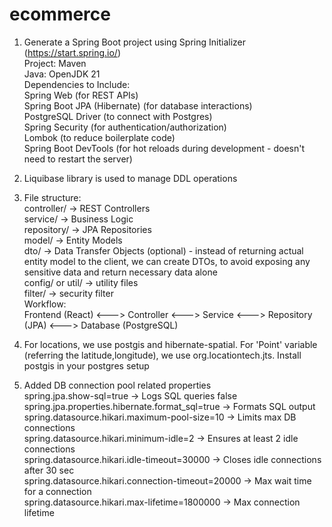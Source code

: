 # ecommerce

1. Generate a Spring Boot project using Spring Initializer (https://start.spring.io/)<br>
Project: Maven<br>
Java: OpenJDK 21<br>
Dependencies to Include:<br>
Spring Web (for REST APIs)<br>
Spring Boot JPA (Hibernate) (for database interactions)<br>
PostgreSQL Driver (to connect with Postgres)<br>
Spring Security (for authentication/authorization)<br>
Lombok (to reduce boilerplate code)<br>
Spring Boot DevTools (for hot reloads during development - doesn't need to restart the server)<br>

2. Liquibase library is used to manage DDL operations

3. File structure:<br>
controller/ -> REST Controllers<br>
service/ -> Business Logic<br>
repository/ -> JPA Repositories<br>
model/ -> Entity Models<br>
dto/ -> Data Transfer Objects (optional) - instead of returning actual entity model to the client, we can create DTOs, to avoid exposing any sensitive data and return necessary data alone<br>
config/ or util/ -> utility files<br>
filter/ -> security filter<br>
Workflow:<br>
Frontend (React)  <--->  Controller  <--->  Service  <--->  Repository (JPA)  <--->  Database (PostgreSQL)<br>

4. For locations, we use postgis and hibernate-spatial. For 'Point' variable (referring the latitude,longitude), we 
   use org.locationtech.jts. Install postgis in your postgres setup

5. Added DB connection pool related properties<br>
spring.jpa.show-sql=true -> Logs SQL queries	false<br>
spring.jpa.properties.hibernate.format_sql=true -> Formats SQL output<br>
spring.datasource.hikari.maximum-pool-size=10 -> Limits max DB connections<br>
spring.datasource.hikari.minimum-idle=2 -> Ensures at least 2 idle connections<br>
spring.datasource.hikari.idle-timeout=30000 -> Closes idle connections after 30 sec<br>
spring.datasource.hikari.connection-timeout=20000 -> Max wait time for a connection<br>
spring.datasource.hikari.max-lifetime=1800000 -> Max connection lifetime







